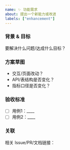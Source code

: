 ```yaml
---
name: ✨ 功能需求
about: 提出一个新能力或改进
labels: ["enhancement"]
---
```


### 背景 & 目标
要解决什么问题/达成什么目标？

### 方案草图
- 交互/页面改动？
- API/表结构是否变化？
- 指标口径是否变化？

### 验收标准
- [ ] 用例1：____
- [ ] 用例2：____

### 关联
相关 Issue/PR/文档链接：
